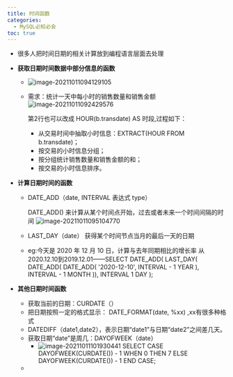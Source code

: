 ```yaml
---
title: 时间函数
categories:
  - MySQL必知必会
toc: true 
---
```


- 很多人把时间日期的相关计算放到编程语言层面去处理

- **获取日期时间数据中部分信息的函数**

  - 
    ![image-20211011094129105](C:\Users\chenjiaxi\AppData\Roaming\Typora\typora-user-images\image-20211011094129105.png)

  - 需求：统计一天中每小时的销售数量和销售金额
    ![image-20211011092429576](C:\Users\chenjiaxi\AppData\Roaming\Typora\typora-user-images\image-20211011092429576.png)

    第2行也可以改成 HOUR(b.transdate) AS 时段,过程如下：

    - 从交易时间中抽取小时信息：EXTRACT(HOUR FROM b.transdate)；
    - 按交易的小时信息分组；
    -  按分组统计销售数量和销售金额的和；
    - 按交易的小时信息排序。

- **计算日期时间的函数**

  - DATE_ADD（date, INTERVAL 表达式 type）

    DATE_ADD() 来计算从某个时间点开始，过去或者未来一个时间间隔的时间
    ![image-20211011095104770](C:\Users\chenjiaxi\AppData\Roaming\Typora\typora-user-images\image-20211011095104770.png)

  - LAST_DAY（date）
    获得某个时间节点当月的最后一天的日期

  - eg:今天是 2020 年 12 月 10 日，计算与去年同期相比的增长率
    从2020.12.10到2019.12.01——SELECT
    	DATE_ADD( LAST_DAY( DATE_ADD( DATE_ADD( '2020-12-10', INTERVAL - 1 YEAR ), INTERVAL - 1 MONTH )), INTERVAL 1 DAY );

- **其他日期时间函数**

  - 获取当前的日期：CURDATE（）
  - 把日期按照一定的格式显示： DATE_FORMAT(date, %xx) ,xx有很多种格式
  -  DATEDIFF（date1,date2），表示日期“date1”与日期“date2”之间差几天。
  - 获取日期“date”是周几：DAYOFWEEK（date）
    - ![image-20211011101930441](C:\Users\chenjiaxi\AppData\Roaming\Typora\typora-user-images\image-20211011101930441.png)
      SELECT
      	CASE DAYOFWEEK(CURDATE()) - 1
      		WHEN 0 THEN
      			7
      		ELSE
      			DAYOFWEEK(CURDATE()) - 1
      	END CASE;
  - 

